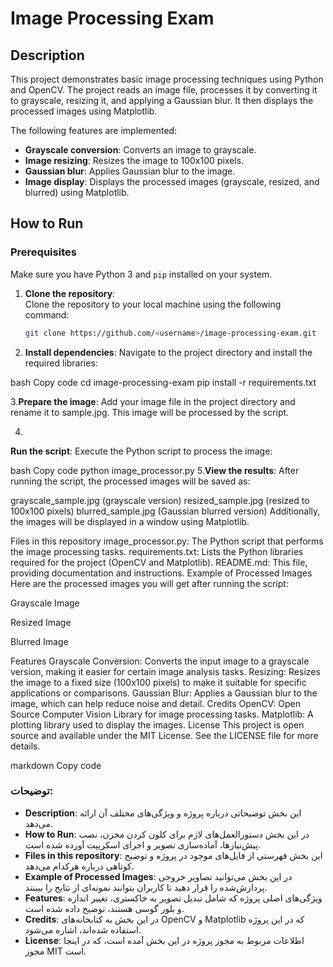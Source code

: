 # Image Processing Exam

## Description
This project demonstrates basic image processing techniques using Python and OpenCV. The project reads an image file, processes it by converting it to grayscale, resizing it, and applying a Gaussian blur. It then displays the processed images using Matplotlib.

The following features are implemented:
- **Grayscale conversion**: Converts an image to grayscale.
- **Image resizing**: Resizes the image to 100x100 pixels.
- **Gaussian blur**: Applies Gaussian blur to the image.
- **Image display**: Displays the processed images (grayscale, resized, and blurred) using Matplotlib.

## How to Run

### Prerequisites
Make sure you have Python 3 and `pip` installed on your system.

1. **Clone the repository**:  
   Clone the repository to your local machine using the following command:
   ```bash
   git clone https://github.com/<username>/image-processing-exam.git
2. **Install dependencies**:
Navigate to the project directory and install the required libraries:

bash
Copy code 
cd image-processing-exam
pip install -r requirements.txt

3.**Prepare the image**:
Add your image file in the project directory and rename it to sample.jpg. This image will be processed by the script.

4.
**Run the script**:
Execute the Python script to process the image:

bash
Copy code
python image_processor.py
5.**View the results**:
After running the script, the processed images will be saved as:

grayscale_sample.jpg (grayscale version)
resized_sample.jpg (resized to 100x100 pixels)
blurred_sample.jpg (Gaussian blurred version)
Additionally, the images will be displayed in a window using Matplotlib.


Files in this repository
image_processor.py: The Python script that performs the image processing tasks.
requirements.txt: Lists the Python libraries required for the project (OpenCV and Matplotlib).
README.md: This file, providing documentation and instructions.
Example of Processed Images
Here are the processed images you will get after running the script:

Grayscale Image


Resized Image


Blurred Image


Features
Grayscale Conversion: Converts the input image to a grayscale version, making it easier for certain image analysis tasks.
Resizing: Resizes the image to a fixed size (100x100 pixels) to make it suitable for specific applications or comparisons.
Gaussian Blur: Applies a Gaussian blur to the image, which can help reduce noise and detail.
Credits
OpenCV: Open Source Computer Vision Library for image processing tasks.
Matplotlib: A plotting library used to display the images.
License
This project is open source and available under the MIT License. See the LICENSE file for more details.

markdown
Copy code

### توضیحات:
- **Description**: این بخش توضیحاتی درباره پروژه و ویژگی‌های مختلف آن ارائه می‌دهد.
- **How to Run**: در این بخش دستورالعمل‌های لازم برای کلون کردن مخزن، نصب پیش‌نیازها، آماده‌سازی تصویر و اجرای اسکریپت آورده شده است.
- **Files in this repository**: این بخش فهرستی از فایل‌های موجود در پروژه و توضیح کوتاهی درباره هرکدام می‌دهد.
- **Example of Processed Images**: در این بخش می‌توانید تصاویر خروجی پردازش‌شده را قرار دهید تا کاربران بتوانند نمونه‌ای از نتایج را ببینند.
- **Features**: ویژگی‌های اصلی پروژه که شامل تبدیل تصویر به خاکستری، تغییر اندازه و بلور گوسی هستند، توضیح داده شده است.
- **Credits**: در این بخش به کتابخانه‌های OpenCV و Matplotlib که در این پروژه استفاده شده‌اند، اشاره می‌شود.
- **License**: اطلاعات مربوط به مجوز پروژه در این بخش آمده است، که در اینجا مجوز MIT است.





